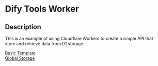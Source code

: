 # Dify Tools Worker

## Description

This is an example of using Cloudflare Workers to create a simple API that store and retrieve data from D1 storage.

[Basic Template](./docs/basic.md)  
[Global Storage](./docs/global_store.md)
